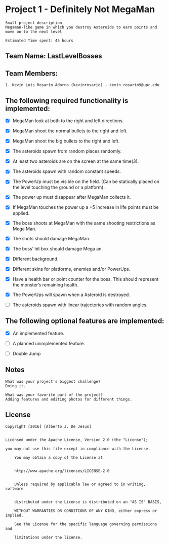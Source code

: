 # Project 1 - Definitely Not MegaMan

    Small project description
    Megaman-like game in which you destroy Asteroids to earn points and move on to the next level

    Estimated Time spent: 45 hours

## Team Name: LastLevelBosses

## Team Members:

    1. Kevin Luis Rosario Adorno (kevinrosario) - kevin.rosario9@upr.edu

## The following **required** functionality is implemented:

- [x] MegaMan look at both to the right and left directions.
- [x] MegaMan shoot the normal bullets to the right and left.
- [x] MegaMan shoot the big bullets to the right and left.
- [x] The asteroids spawn from random places randomly.
- [x] At least two asteroids are on the screen at the same time(3).
- [x] The asteroids spawn with random constant speeds.
- [x] The PowerUp must be visible on the field. (Can be statically placed on the level touching the ground or a platform).
- [x] The power up must disappear after MegaMan collects it.
- [x] If MegaMan touches the power up a +5 increase in life points must be applied.
- [x] The boss shoots at MegaMan with the same shooting restrictions as Mega Man.
- [x] The shots should damage MegaMan.
- [x] The boss’ hit box should damage Mega an.
- [x] Different background.
- [x] Different skins for platforms, enemies and/or PowerUps.
- [x] Have a health bar or point counter for the boss. This should represent the monster’s remaining health.
- [x] The PowerUps will spawn when a Asteroid is destroyed.

- [ ] The asteroids spawn with linear trajectories with random angles.

## The following **optional** features are implemented:

- [x] An implemented feature.

- [ ] A planned unimplemented feature.
- [ ] Double Jump

## Notes

    What was your project's biggest challenge?
    Doing it.

    What was your favorite part of the project?
    Adding features and editing photos for different things.

## License

    Copyright [2016] [Alberto J. De Jesus]


    Licensed under the Apache License, Version 2.0 (the "License");

    you may not use this file except in compliance with the License.

        You may obtain a copy of the License at


        http://www.apache.org/licenses/LICENSE-2.0


        Unless required by applicable law or agreed to in writing, software


        distributed under the License is distributed on an "AS IS" BASIS,

        WITHOUT WARRANTIES OR CONDITIONS OF ANY KIND, either express or implied.

        See the License for the specific language governing permissions and

        limitations under the license.
